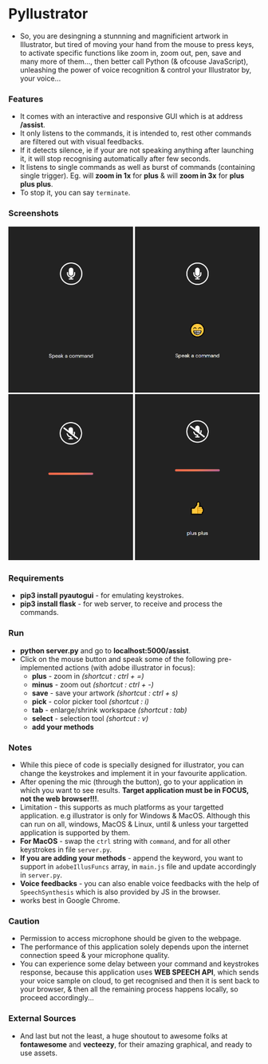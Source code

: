 # Pyllustrator
* So, you are desingning a stunnning and magnificient artwork in Illustrator, but tired of moving your hand from the mouse to press keys, to activate specific functions like zoom in, zoom out, pen, save and many more of them..., then better call Python (& ofcouse JavaScript), unleashing the power of voice recognition & control your Illustrator by, your voice...

### Features
* It comes with an interactive and responsive GUI which is at address **/assist**.
* It only listens to the commands, it is intended to, rest other commands are filtered out with visual feedbacks.
* If it detects silence, ie if your are not speaking anything after launching it, it will stop recognising automatically after few seconds.
* It listens to single commands as well as burst of commands (containing single trigger). Eg. will **zoom in 1x** for **plus** & will **zoom in 3x** for **plus plus plus**.
* To stop it, you can say ```terminate```.

### Screenshots
<div style="text-align: center;">
<img src="./screenshots/one.png" alt="screenshot one" title="ready to hear you" width="250px" />
<img src="./screenshots/three.png" alt="screenshot two" title="listening to you" width="250px" /><br/>
<img src="./screenshots/two.png" alt="screenshot three" title="when you go unnoticed" width="250px" />
<img src="./screenshots/four.png" alt="screenshot four" title="when you go unnoticed" width="250px" />
</div>

### Requirements
* **pip3 install pyautogui** - for emulating keystrokes.
* **pip3 install flask** - for web server, to receive and process the commands.

### Run
* **python server.py** and go to **localhost:5000/assist**.
* Click on the mouse button and speak some of the following pre-implemented actions (with adobe illustrator in focus):
    * **plus** - zoom in *(shortcut : ctrl + =)*
    * **minus** - zoom out *(shortcut : ctrl + -)*
    * **save** - save your artwork *(shortcut : ctrl + s)*
    * **pick** - color picker tool *(shortcut : i)*
    * **tab** - enlarge/shrink workspace *(shortcut : tab)*
    * **select** - selection tool *(shortcut : v)*
    * **add your methods**

### Notes
* While this piece of code is specially designed for illustrator, you can change the keystrokes and implement it in your favourite application.
* After opening the mic (through the button), go to your application in which you want to see results. **Target application must be in FOCUS, not the web browser!!!**.
* Limitation - this supports as much platforms as your targetted application. e.g illustrator is only for Windows & MacOS. Although this can run on all, windows, MacOS & Linux, until & unless your targetted application is supported by them.
* **For MacOS** - swap the ```ctrl``` string with ```command```, and for all other keystrokes in file ```server.py```.
* **If you are adding your methods** - append the keyword, you want to support in ```adobeIllusFuncs``` array, in ```main.js``` file and update accordingly in ```server.py```.
* **Voice feedbacks** - you can also enable voice feedbacks with the help of ```SpeechSynthesis``` which is also provided by JS in the browser.
* works best in Google Chrome.

### Caution
* Permission to access microphone should be given to the webpage.
* The performance of this application solely depends upon the internet connection speed & your microphone quality.
* You can experience some delay between your command and keystrokes response, because this application uses **WEB SPEECH API**, which sends your voice sample on cloud, to get recognised and then it is sent back to your browser, & then all the remaining process happens locally, so proceed accordingly...

### External Sources
* And last but not the least, a huge shoutout to awesome folks at **fontawesome** and **vecteezy**, for their amazing graphical, and ready to use assets.